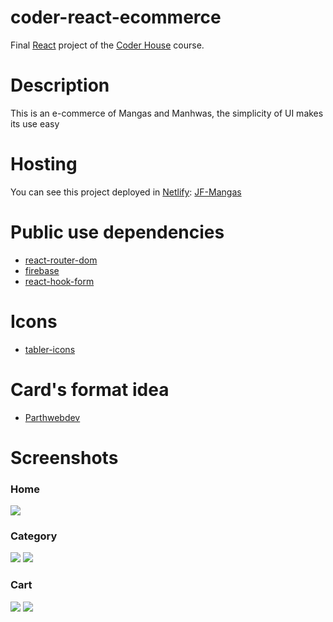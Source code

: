 # coder-react-ecommerce
Final [React](https://us.coderhouse.com/online/reactjs) project of the [Coder House](https://us.coderhouse.com/) course.

# Description
This is an e-commerce of Mangas and Manhwas, the simplicity of UI makes its use easy

# Hosting
You can see this project deployed in [Netlify](https://www.netlify.com/): [JF-Mangas](https://jf-mangas.netlify.app/)

# Public use dependencies
* [react-router-dom](https://reactrouter.com/en/main)
* [firebase](https://firebase.google.com/)
* [react-hook-form](https://react-hook-form.com/)

# Icons
* [tabler-icons](https://tabler-icons.io/)

# Card's format idea
* [Parthwebdev](https://github.com/parthwebdev/UI-Components/tree/main/Cards/01)

# Screenshots
### Home
![](https://i.postimg.cc/k5mNCFds/JFs-Mangas.png)
### Category
![](https://i.postimg.cc/VkM92Z25/JFs-Mangas-1.png)
![](https://i.postimg.cc/HsF4Z1Zf/JFs-Mangas-2.png)
### Cart
![](https://i.postimg.cc/pVGBjFDV/JFs-Mangas-3.png)
![](https://i.postimg.cc/FsYVVHZy/JFs-Mangas-4.png)
